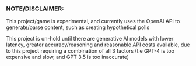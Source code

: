 ### NOTE/DISCLAIMER:  

This project/game is experimental, and currently uses the OpenAI API to generate/parse content, such as creating hypothetical polls

This project is on-hold until there are generative AI models with lower latency, greater accuracy/reasoning and reasonable API costs available,
due to this project requiring a combination of all 3 factors (I.e GPT-4 is too expensive and slow, and GPT 3.5 is too inaccurate)
